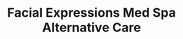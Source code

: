 ---
title: "Facial Expressions Med Spa Alternative Care"
url: /hollywood/facial-expressions-med-spa-alternative-care/
shop: Kosmetik
---